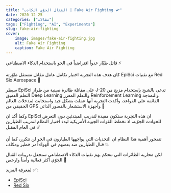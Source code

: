 ```yaml
---
title: "القتال الجوّي الكاذب | Fake Air Fighting 🛩"
date: 2020-12-25
categories: ["مقالات"]
tags: ["Fighting", "AI", "Experiments"]
slug: fake-air-fighting
cover:
    image: images/fake-air-fighting.jpg
    alt: Fake Air Fighting
    caption: Fake Air Fighting
---
```


قاتل طيّار عدواً افتراضياً في الجو باستخدام الذكاء الاصطناعي ⚡️

كان هدف هذه التجربة اختبار تكامل عامل مقاتل مستقل طوّرته EpiSci مع تقنيات Red Six Aerospace 🚀

سيطر EpiSci على مقاتلة طائرة صينية من طراز J-20 تدعى بالشبح بإستخدام مزيج من التعلم العميق Deep Learning والتعلم المعزز Reinforcement Learning والنمذجة القائمة على القواعد، وأكدت التجربة أنها عملت بشكل جيد واستجابت لمدخلات العالم الحقيقي من GPS وأجهزة الاستشعار بالقصور الذاتي 📡

وكما أكد ان EpiSci ان هذه التجربة ستكون مفيدة لتدريب المبتدئين دون التعرض للحوادث الجوّية، اذ تخطط القوات الجوية الأمريكية لبدء اختبار النظام لتدريب الطيارين في العام المقبل ☄️

تتمحور أهمية هذا النظام ان التحديات التي يواجهها الطيارون في الجو لن تتكرر، كما أن قتال الطيارين ضد بعضهم في الهواء أمر خطير ومكلف 💥

لكن محاربة الطائرات التي تتحكم بهم تقنيات الذكاء الاصطناعي ستجعل تدريبات القتال الجوّي أكثر فعالية وأمناً وارخص 🔰

لمعرفة المزيد ✅:
- [EpiSci](https://www.episci.com/)
- [Red Six](https://www.red6ar.com/)
